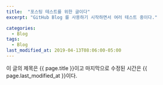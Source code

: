 ```yaml
---
title:  "포스팅 테스트를 위한 글이다"
excerpt: "GitHub Blog 를 사용하기 시작하면서 여러 테스트 중이다."

categories:
  - Blog
tags:
  - Blog
last_modified_at: 2019-04-13T08:06:00-05:00
---
```



이 글의 제목은 {{ page.title }}이고
마지막으로 수정된 시간은 {{ page.last_modified_at }}이다.